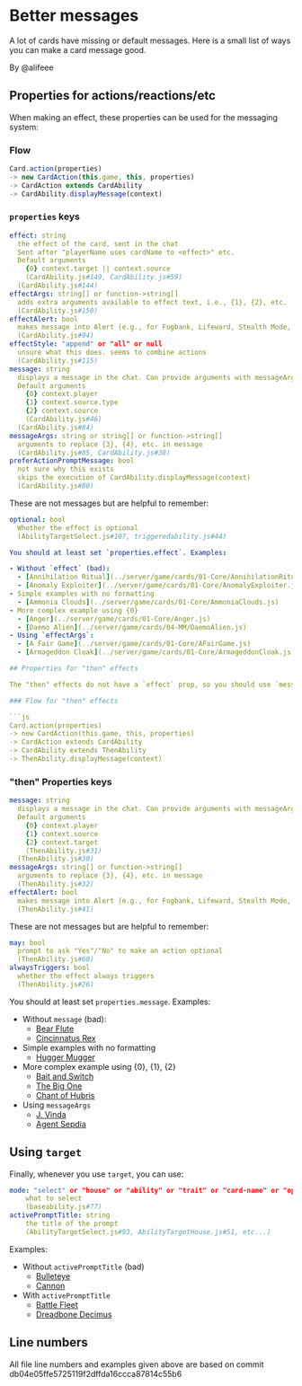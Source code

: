 # Better messages

A lot of cards have missing or default messages. Here is a small list of ways you can make a card message good.

By @alifeee

## Properties for actions/reactions/etc

When making an effect, these properties can be used for the messaging system:

### Flow

```js
Card.action(properties)
-> new CardAction(this.game, this, properties)
-> CardAction extends CardAbility
-> CardAbility.displayMessage(context)
```

### `properties` keys

```yaml
effect: string
  the effect of the card, sent in the chat
  Sent after "playerName uses cardName to <effect>" etc.
  Default arguments
    {0} context.target || context.source
    (CardAbility.js#149, CardAbility.js#59)
  (CardAbility.js#144)
effectArgs: string[] or function->string[]
  adds extra arguments available to effect text, i.e., {1}, {2}, etc.
  (CardAbility.js#150)
effectAlert: bool
  makes message into Alert (e.g., for Fogbank, Lifeward, Stealth Mode, etc.)
  (CardAbility.js#94)
effectStyle: "append" or "all" or null
  unsure what this does. seems to combine actions
  (CardAbility.js#115)
message: string
  displays a message in the chat. Can provide arguments with messageArgs.
  Default arguments
    {0} context.player
    {1} context.source.type
    {2} context.source
    (CardAbility.js#46)
  (CardAbility.js#84)
messageArgs: string or string[] or function->string[]
  arguments to replace {3}, {4}, etc. in message
  (CardAbility.js#85, CardAbility.js#38)
preferActionPromptMessage: bool
  not sure why this exists
  skips the execution of CardAbility.displayMessage(context)
  (CardAbility.js#80)
```

These are not messages but are helpful to remember:

```yaml
optional: bool
  Whether the effect is optional
  (AbilityTargetSelect.js#107, triggeredability.js#44)

You should at least set `properties.effect`. Examples:

- Without `effect` (bad):
  - [Annihilation Ritual](../server/game/cards/01-Core/AnnihilationRitual.js)
  - [Anomaly Exploiter](../server/game/cards/01-Core/AnomalyExploiter.js)
- Simple examples with no formatting
  - [Ammonia Clouds](../server/game/cards/01-Core/AmmoniaClouds.js)
- More complex example using {0}
  - [Anger](../server/game/cards/01-Core/Anger.js)
  - [Daemo Alien](../server/game/cards/04-MM/DaemoAlien.js)
- Using `effectArgs`:
  - [A Fair Game](../server/game/cards/01-Core/AFairGame.js)
  - [Armageddon Cloak](../server/game/cards/01-Core/ArmageddonCloak.js)

## Properties for "then" effects

The "then" effects do not have a `effect` prop, so you should use `message`.

### Flow for "then" effects

```js
Card.action(properties)
-> new CardAction(this.game, this, properties)
-> CardAction extends CardAbility
-> CardAbility extends ThenAbility
-> ThenAbility.displayMessage(context)
```

### "then" Properties keys

```yaml
message: string
  displays a message in the chat. Can provide arguments with messageArgs.
  Default arguments
    {0} context.player
    {1} context.source
    {2} context.target
    (ThenAbility.js#31)
  (ThenAbility.js#30)
messageArgs: string[] or function->string[]
  arguments to replace {3}, {4}, etc. in message
  (ThenAbility.js#32)
effectAlert: bool
  makes message into Alert (e.g., for Fogbank, Lifeward, Stealth Mode, etc.)
  (ThenAbility.js#41)
```

These are not messages but are helpful to remember:

```yaml
may: bool
  prompt to ask "Yes"/"No" to make an action optional
  (ThenAbility.js#60)
alwaysTriggers: bool
  whether the effect always triggers
  (ThenAbility.js#26)
```

You should at least set `properties.message`. Examples:

- Without `message` (bad):
  - [Bear Flute](../server/game/cards/01-Core/BearFlute.js)
  - [Cincinnatus Rex](../server/game/cards/03-WC/CincinnatusRex.js)
- Simple examples with no formatting
  - [Hugger Mugger](../server/game/cards/03-WC/HuggerMugger.js)
- More complex example using {0}, {1}, {2}
  - [Bait and Switch](../server/game/cards/01-Core/BaitAndSwitch.js)
  - [The Big One](../server/game/cards/03-WC/TheBigOne.js)
  - [Chant of Hubris](../server/game/cards/03-WC/ChantOfHubris.js)
- Using `messageArgs`
  - [J. Vinda](../server/game/cards/03-WC/JVinda.js)
  - [Agent Sepdia](../server/game/cards/05-DT/AgentSepdia.js)

## Using `target`

Finally, whenever you use `target`, you can use:

```yaml
mode: "select" or "house" or "ability" or "trait" or "card-name" or "options"
    what to select
    (baseability.js#77)
activePromptTitle: string
    the title of the prompt
    (AbilityTargetSelect.js#93, AbilityTargetHouse.js#51, etc...)
```

Examples:

- Without `activePromptTitle` (bad)
  - [Bulleteye](../server/game/cards/01-Core/Bulleteye.js)
  - [Cannon](../server/game/cards/01-Core/Cannon.js)
- With `activePromptTitle`
  - [Battle Fleet](../server/game/cards/01-Core/BattleFleet.js)
  - [Dreadbone Decimus](../server/game/cards/04-MM/DreadboneDecimus.js)

## Line numbers

All file line numbers and examples given above are based on commit db04e05ffe5725119f2dffda16ccca87814c55b6

